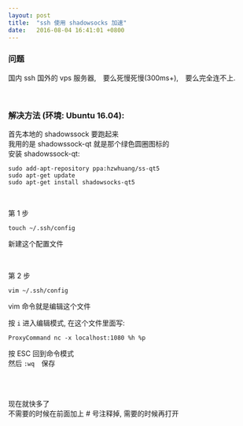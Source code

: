 ```yaml
---
layout: post
title:  "ssh 使用 shadowsocks 加速"
date:   2016-08-04 16:41:01 +0800
---
```



### 问题

国内 ssh 国外的 vps 服务器,　要么死慢死慢(300ms+),　要么完全连不上.

<br/>
  
### 解决方法 (环境: Ubuntu 16.04):   

首先本地的 shadowssock 要跑起来  
我用的是 shadowssock-qt 就是那个绿色圆圈图标的  
安装 shadowssock-qt:  

```
sudo add-apt-repository ppa:hzwhuang/ss-qt5
sudo apt-get update
sudo apt-get install shadowsocks-qt5
```
  

<br/>

第 1 步

```
touch ~/.ssh/config  
```

新建这个配置文件  

<br/>

第 2 步

```
vim ~/.ssh/config  
```

vim 命令就是编辑这个文件  



按 `i` 进入编辑模式, 在这个文件里面写:  

```
ProxyCommand nc -x localhost:1080 %h %p  
```
按 ESC 回到命令模式  
然后 `:wq`　保存  

<br/>
<br/>

现在就快多了  
不需要的时候在前面加上 # 号注释掉, 需要的时候再打开

